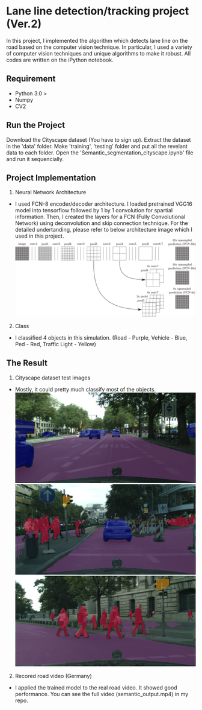 # Lane line detection/tracking project (Ver.2)
In this project, I implemented the algorithm which detects lane line on the road based on the computer vision technique. In particular, I used a variety of computer vision techniques and unique algorithms to make it robust. All codes are written on the iPython notebook. 

## Requirement 
- Python 3.0 >
- Numpy
- CV2
  
## Run the Project 
Download the Cityscape dataset (You have to sign up). Extract the dataset in the 'data' folder. Make 'training', 'testing' folder and put all the revelant data to each folder. Open the 'Semantic_segmentation_cityscape.ipynb' file and run it sequencially. 

## Project Implementation
1) Neural Network Architecture  
- I used FCN-8 encoder/decoder architecture. I loaded pretrained VGG16 model into tensorflow followed by 1 by 1 convolution for spartial information. Then, I created the layers for a FCN (Fully Convolutional Network) using deconvolution and skip connection technique. For the detailed undertanding, please refer to below architecture image which I used in this project. 
![Test image](https://github.com/KHKANG36/Semantic-Segmentation/blob/master/FCN%20for%20Semantic%20Seg.gif)

2) Class
- I classified 4 objects in this simulation. (Road - Purple, Vehicle - Blue, Ped - Red, Traffic Light - Yellow)
 
## The Result
1) Cityscape dataset test images
- Mostly, it could pretty much classify most of the objects.
![Test image](https://github.com/KHKANG36/Semantic-Segmentation_Multiple-Class/blob/master/runs/berlin_000000_000019_leftImg8bit.png)
![Test image](https://github.com/KHKANG36/Semantic-Segmentation_Multiple-Class/blob/master/runs/berlin_000037_000019_leftImg8bit.png)
![Test image](https://github.com/KHKANG36/Semantic-Segmentation_Multiple-Class/blob/master/runs/berlin_000061_000019_leftImg8bit.png)

2) Recored road video (Germany)
- I applied the trained model to the real road video. It showed good performance. You can see the full video (semantic_output.mp4) in my repo. 
